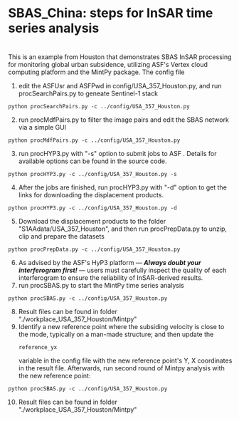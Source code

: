 # SBAS_China: steps for InSAR time series analysis
# 
This is an example from Houston that demonstrates SBAS InSAR processing for monitoring global urban subsidence, utilizing ASF's Vertex cloud computing platform and the MintPy package.
The config file
1. edit the ASFUsr and ASFPwd in config/USA_357_Houston.py, and run procSearchPairs.py to geneate Sentinel-1 stack
<pre><code>python procSearchPairs.py -c ../config/USA_357_Houston.py</code></pre>
2. run procMdfPairs.py to filter the image pairs and edit the SBAS network via a simple GUI
<pre><code>python procMdfPairs.py -c ../config/USA_357_Houston.py</code></pre>
3. run procHYP3.py with "-s" option to submit jobs to ASF . Details for available options can be found in the source code.
<pre><code>python procHYP3.py -c ../config/USA_357_Houston.py -s</code></pre>
4. After the jobs are finished, run procHYP3.py with "-d" option to get the links for downloading the displacement products. 
<pre><code>python procHYP3.py -c ../config/USA_357_Houston.py -d</code></pre>
5. Download the displacement products to the folder "S1AAdata/USA_357_Houston", and then run procPrepData.py to unzip, clip and prepare the datasets
<pre><code>python procPrepData.py -c ../config/USA_357_Houston.py</code></pre> 
6. As advised by the ASF's HyP3 platform — ***Always doubt your interferogram first!*** — users must carefully inspect the quality of each interferogram to ensure the reliability of InSAR-derived results. 
7. run procSBAS.py to start the MintPy time series analysis
<pre><code>python procSBAS.py -c ../config/USA_357_Houston.py</code></pre> 
8. Result files can be found in folder "./workplace_USA_357_Houston/Mintpy"
9. Identify a new reference point where the subsiding velocity is close to the mode, typically on a man-made structure; and then update the <pre><code>reference_yx</code></pre>  variable in the config file with the new reference point's Y, X coordinates in the result file. Afterwards, run second round of Mintpy analysis with the new reference point:
<pre><code>python procSBAS.py -c ../config/USA_357_Houston.py</code></pre> 
10. Result files can be found in folder "./workplace_USA_357_Houston/Mintpy"
